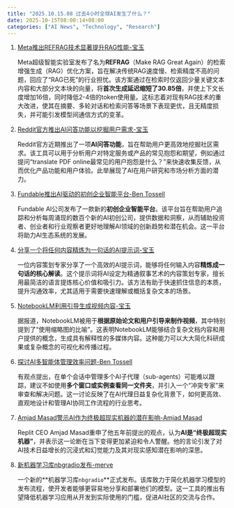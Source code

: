 ```yaml
---
title: "2025.10.15.08 过去4小时全球AI发生了什么？"
date: 2025-10-15T08:00:14+08:00
categories: ["AI News", "Technology", "Research"]
---
```


1.  [Meta推出REFRAG技术显著提升RAG性能-宝玉](https://x.com/dotey/status/1978211783157731601)

    Meta超级智能实验室发布了名为**REFRAG**（Make RAG Great Again）的检索增强生成（RAG）优化方案，旨在解决传统RAG速度慢、检索精度不高的问题，回应了“RAG已死”的行业担忧。该方案通过在检索时仅返回少量关键文本内容和大部分文本块的向量，将**首次生成延迟缩短了30.85倍**，并使上下文长度增加16倍，同时降低2-4倍的token使用量。这标志着对现有RAG技术的重大改进，使其在摘要、多轮对话和检索问答等场景下表现更优，且无精度损失，并可能引发模型间通信方式的变革。

2.  [Reddit官方推出AI问答功能以挖掘用户需求-宝玉](https://x.com/dotey/status/1978221696197726568)

    Reddit官方近期推出了一项**AI问答功能**，旨在帮助用户更高效地挖掘社区需求。该工具可以用于分析用户对特定服务或产品的常见抱怨和期望，例如通过提问“translate PDF online最常见的用户抱怨是什么？”来快速收集反馈，从而优化产品功能和用户体验。此举展现了AI在用户研究和市场分析方面的潜力。

3.  [Fundable推出AI驱动的初创企业智能平台-Ben Tossell](https://x.com/bentossell/status/1978221678405595309)

    Fundable AI公司发布了一款新的**初创企业智能平台**。该平台旨在帮助用户追踪和分析每周涌现的数百个新的AI初创公司，提供数据和洞察，从而辅助投资者、创业者和行业观察者更好地理解AI领域的创新趋势和潜在机会。这一平台将助力AI生态系统的发展。

4.  [分享一个将任何内容精炼为一句话的AI提示词-宝玉](https://x.com/dotey/status/1978221497954037967)

    一位内容策划专家分享了一个高效的AI提示词，能够将任何输入内容**精炼成一句话的核心解读**。这个提示词将AI设定为精通叙事艺术的内容策划专家，擅长用最简洁的语言提炼核心价值和吸引力。该方法有助于快速抓住信息的本质，提升沟通效率，尤其适用于需要快速理解或概括复杂文本的场景。

5.  [NotebookLM利用引导生成视频内容-宝玉](https://x.com/dotey/status/1978219014233972983)

    据报道，NotebookLM被用于**根据原始论文和用户引导来制作视频**，其中特别提到了“使用缩略图的比喻”。这表明NotebookLM能够结合复杂文档内容和用户提供的概念，生成具有解释性的多媒体内容。这种能力可以大大简化科研成果或复杂概念的可视化和传播过程。

6.  [探讨AI多智能体管理效率问题-Ben Tossell](https://x.com/bentossell/status/1978206242863464952)

    有观点提出，在单个会话中管理多个AI子代理（sub-agents）可能难以跟踪，建议不如使用**多个窗口或实例查看同一文件夹**，并引入一个“冲突专家”来审查和解决问题。这一讨论反映了在AI代理日益复杂化背景下，如何更高效、直观地设计和管理AI协同工作流程的行业思考。

7.  [Amjad Masad警示AI作为终极超现实机器的潜在影响-Amjad Masad](https://x.com/amasad/status/1978197348447588368)

    Replit CEO Amjad Masad重申了他五年前提出的观点，认为**AI是“终极超现实机器”**，并表示这一论断在当下变得更加紧迫和令人警醒。他的言论引发了对AI技术日益增长的沉浸式和幻觉能力及其对现实感知潜在影响的深思。

8.  [新机器学习库nbgradio发布-merve](https://x.com/mervenoyann/status/1978195876490191065)

    一个新的**机器学习库`nbgradio`**正式发布。该库致力于简化机器学习模型的发布流程，使开发者能够更容易地分享和部署他们的模型。这一工具的推出有望降低机器学习应用从开发到实际使用的门槛，促进AI社区的交流与合作。